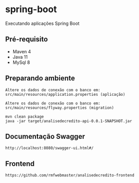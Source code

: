 # spring-boot

Executando aplicações Spring Boot

## Pré-requisito
- Maven 4
- Java 11
- MySql 8

## Preparando ambiente

```
Altere os dados de conexão com o banco em: src/main/resources/application.properties (aplicação)
```
```
Altere os dados de conexão com o banco em: src/main/resources/flyway.properties (migration)
```

```
mvn clean package 
java -jar target/analisedecredito-api-0.0.1-SNAPSHOT.jar
```

## Documentação Swagger

```
http://localhost:8080/swagger-ui.html#/
```

## Frontend

```
https://github.com/rmfwebmaster/analisedecredito-frontend
```